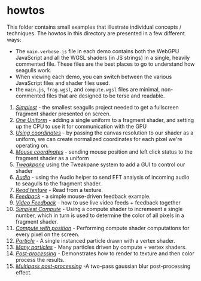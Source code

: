 # howtos

This folder contains small examples that illustrate individual concepts / techniques. The howtos in this directory are presented in a few different ways:

- The `main.verbose.js` file in each demo contains both the WebGPU JavaScript and all the WGSL shaders (in JS strings) in a single, heavily commented file.
These files are the best places to go to understand how seagulls work.
- When viewing each demo, you can switch between the various JavaScript files and shader files used.
- the `main.js`, `frag.wgsl`, and `compute.wgsl` files are minimal, non-commented files that are designed to be terse and readable.

1. [*Simplest*](https://charlieroberts.github.io/seagulls/howtos/1_simplest) - the smallest seagulls project needed to get a fullscreen fragment shader presented on screen.
2. [*One Uniform*](https://charlieroberts.github.io/seagulls/howtos/2_one_uniform) - adding a single uniform to a fragment shader, and setting up the CPU to use it for communication with the GPU
3. [*Using coordinates*](https://charlieroberts.github.io/seagulls/howtos/3_using_coordinates) - by passing the canvas resolution to our shader as a uniform, we can create normalized coordinates for each pixel we're operating on.
4. [*Mouse coordinates*](https://charlieroberts.github.io/seagulls/howtos/4_mouse_coordinates) - sending mouse position and left click status to the fragment shader as a uniform
5. [*Tweakpane*](https://charlieroberts.github.io/seagulls/howtos/5_tweakpane) using the Tweakpane system to add a GUI to control our shader
6. [*Audio*](https://charlieroberts.github.io/seagulls/howtos/6_audio) - using the Audio helper to send FFT analysis of incoming audio to seagulls to the fragment shader.
7. [*Read texture*](https://charlieroberts.github.io/seagulls/howtos/7_readtexture) - Read from a texture.
8. [*Feedback*](https://charlieroberts.github.io/seagulls/howtos/8_feedback) - a simple mouse-driven feedback example.
9. [*Video Feedback*](https://charlieroberts.github.io/seagulls/howtos/9_video_feedback) - how to use live video feeds + feedback together
10. [*Simplest Compute*](https://charlieroberts.github.io/seagulls/howtos/10_simplest_compute) - Using a compute shader to incremeent a single number, which in turn is used to determine the color of all pixels in a fragment shader.
11. [*Compute with position*](https://charlieroberts.github.io/seagulls/howtos/11_compute_with_position) - Performing compute shader computations for every pixel on the screen.
12. [*Particle*](https://charlieroberts.github.io/seagulls/demos/12_particle) - A single instanced particle drawn with a vertex shader.
13. [*Many particles*](https://charlieroberts.github.io/seagulls/demos/13_many_particles) - Many particles driven by compute + vertex shaders.
14. [*Post-processing*](https://charlieroberts.github.io/seagulls/demos/14_postprocessing) - Demonstrates how to render to texture and then color process the results.
15. [*Multipass post-processing*](https://charlieroberts.github.io/seagulls/demos/15_postprocessing_twopassblur) -A two-pass gaussian blur post-processing effect.
